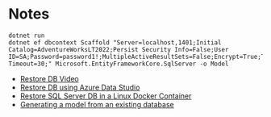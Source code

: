 # Notes

```
dotnet run
dotnet ef dbcontext Scaffold "Server=localhost,1401;Initial Catalog=AdventureWorksLT2022;Persist Security Info=False;User ID=SA;Password=password1!;MultipleActiveResultSets=False;Encrypt=True;TrustServerCertificate=False;Connection Timeout=30;" Microsoft.EntityFrameworkCore.SqlServer -o Model
```

- [Restore DB Video](https://www.youtube.com/watch?v=7ICbhjbPUhI)
- [Restore DB using Azure Data Studio](https://www.quackit.com/sql_server/mac/how_to_restore_a_bak_file_using_azure_data_studio.cfm)
- [Restore SQL Server DB in a Linux Docker Container](https://learn.microsoft.com/en-us/sql/linux/tutorial-restore-backup-in-sql-server-container?view=sql-server-ver16&tabs=prod)
- [Generating a model from an existing database](https://www.learnentityframeworkcore.com/walkthroughs/existing-database)
